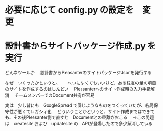 # 必要に応じて config.py の設定を　変更

# 設計書からサイトパッケージ作成.py を　実行




どんなツールか
　設計書からPleasanterのサイトパッケージJsonを発行する

なぜ　つくったかというと、　
　べつになくてもいいけど、ある程度の量の項目のサイトを作成するのはしんどい
　Pleasanterへのサイト作成時の入力手間解消
　チームメンバーでのDocument共有が容易
　

実は　少し昔にも　GoogleSpread で同じようなものをつくっていたが、結局保守性が悪くてレガシィ化
　どういうことかというと、サイト作成まではできても、その後Pleasanter側で直すと　Documentとの乖離がおこる
　⇒この問題は　createsite および　updatesite の　APIが登場したので多少解消している